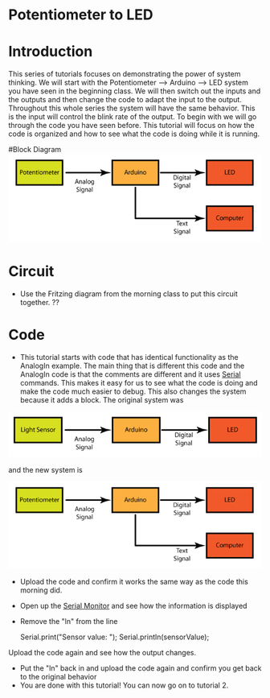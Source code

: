 Potentiometer to LED
===========

# Introduction
This series of tutorials focuses on demonstrating the power of system thinking. We will start with the Potentiometer --> Arduino --> LED system you have seen in the beginning class. We will then switch out the inputs and the outputs and then change the code to adapt the input to the output. Throughout this whole series the system will have the same behavior. This is the input will control the blink rate of the output. To begin with we will go through the code you have seen before. This tutorial will focus on how the code is organized and how to see what the code is doing while it is running. 

#Block Diagram
![Pot to LED System](Pot_to_LED_System.png)

# Circuit
* Use the Fritzing diagram from the morning class to put this circuit together. ??

# Code
* This tutorial starts with code that has identical functionality as the AnalogIn example. The main thing that is different this code and the AnalogIn code is that the comments are different and it uses <a href="http://arduino.cc/en/reference/serial">Serial</a>  commands. This makes it easy for us to see what the code is doing and make the code much easier to debug. This also changes the system because it adds a block. The original system was 


![ANALOG_IN System](ANALOGIN_System.png)

and the new system is 

![Pot to LED System](Pot_to_LED_System.png)	

* Upload the code and confirm it works the same way as the code this morning did.
* Open up the <a href="http://arduino.cc/en/guide/Environment#serialmonitor">Serial Monitor</a> and see how the information is displayed
* Remove the "ln" from the line


	Serial.print("Sensor value: ");  Serial.println(sensorValue);

Upload the code again and see how the output changes.
* Put the "ln" back in and upload the code again and confirm you get back to the original behavior
* You are done with this tutorial! You can now go on to tutorial 2.
